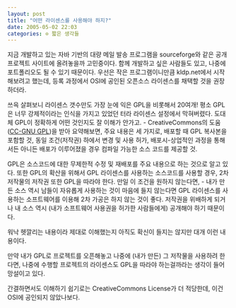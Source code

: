 ```yaml
---
layout: post
title: "어떤 라이센스를 사용해야 하지?"
date: 2005-05-02 22:03
categories: ⊙ 짧은 생각들
---
```


지금 개발하고 있는 자바 기반의 대량 메일 발송 프로그램을 sourceforge와 같은 공개 프로젝트 사이트에 올려놓을까 고민중이다. 함께 개발하고 싶은 사람들도 있고, 나중에 포트폴리오도 될 수 있기 때문이다. 우선은 작은 프로그램이니만큼 kldp.net에서 시작해보려고 했는데, 등록 과정에서 OSI에 공인된 오픈소스 라이센스를 채택할 것을 권장하더라.

쓰윽 살펴보니 라이센스 갯수만도 가장 눈에 익은 GPL을 비롯해서 20여개! 평소 GPL은 너무 강제적이라는 인식을 가지고 있었던 터라 라이센스 설정에서 막혀버렸다. 도대체 GPL이 정확하게 어떤 것인지도 잘 이해가 안가고. - CreativeCommons의 도움([CC-GNU GPL](http://creativecommons.org/licenses/GPL/2.0/))을 받아 요약해보면, 주요 내용은 세 가지로, 배포할 때 GPL 복사본을 포함할 것, 동일 조건(저작권) 하에서 변경 및 사용 허가, 배포시-상업적인 과정을 통해서든 아니든 배포가 이루어졌을 경우 컴파일 가능한 소스 코드를 제공할 것.

GPL은 소스코드에 대한 무제한적 수정 및 재배포를 주요 내용으로 하는 것으로 알고 있다. 또한 GPL의 확산을 위해서 GPL 라이센스를 사용하는 소스코드를 사용할 경우, 2차 저작물의 저작권 또한 GPL을 따라야 한다. 만일 이 조건을 원하지 않는다면, - 내가 만든 소스 역시 남들이 자유롭게 사용하는 것이 마음에 들지 않는다면 GPL 라이센스를 사용하는 소프트웨어를 이용해 2차 가공은 하지 않는 것이 좋다. 저작권을 위배하게 되거나 내 소스 역시 (내가 소프트웨어 사용권을 허가한 사람들에게) 공개해야 하기 때문이다.

워낙 헷깔리는 내용이라 제대로 이해했는지 아직도 확신이 들지는 않지만 대개 이런 내용이다.

만약 내가 GPL로 프로젝트를 오픈해놓고 나중에 (내가 만든) 그 저작물을 사용하려 한다면, 나중에 수행할 프로젝트의 라이센스도 GPL을 따라야 하는걸까라는 생각이 들어 망설이고 있다. 

간결하면서도 이해하기 쉽기로는 CreativeCommons License가 더 적당한데, 이건 OSI에 공인되지 않았나보다. 

       
